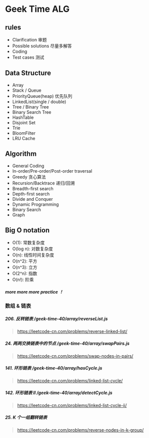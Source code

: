 # Geek Time ALG

## rules
* Clarification 审题
* Possible solutions 尽量多解答
* Coding 
* Test cases 测试

## Data Structure
* Array
* Stack / Queue
* PriorityQueue(heap) 优先队列
* LinkedList(single / double)
* Tree / Binary Tree
* Binary Search Tree
* HashTable
* Disjoint Set
* Trie
* BloomFilter
* LRU Cache

## Algorithm
* General Coding
* In-order/Pre-order/Post-order traversal
* Greedy 贪心算法
* Recursion/Backtrace 递归/回溯
* Breadth-first search
* Depth-first search
* Divide and Conquer
* Dynamic Programming
* Binary Search
* Graph

## Big O notation
* O(1): 常数复杂度
* O(log n): 对数复杂度
* O(n): 线性时间复杂度
* O(n^2): 平方
* O(n^3): 立方
* O(2^n): 指数
* O(n!): 阶乘

##### more more more practice ！

### 数组 & 链表
##### 206. 反转链表 /geek-time-40/array/reverseList.js
> https://leetcode-cn.com/problems/reverse-linked-list/
##### 24. 两两交换链表中的节点 /geek-time-40/array/swapPairs.js
> https://leetcode-cn.com/problems/swap-nodes-in-pairs/
##### 141. 环形链表 /geek-time-40/array/hasCycle.js
> https://leetcode-cn.com/problems/linked-list-cycle/
##### 142. 环形链表 II /geek-time-40/array/detectCycle.js
> https://leetcode-cn.com/problems/linked-list-cycle-ii/
##### 25. K 个一组翻转链表
> https://leetcode-cn.com/problems/reverse-nodes-in-k-group/